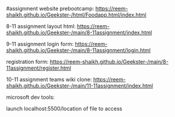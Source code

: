 #assignment website prebootcamp:
https://reem-shaikh.github.io/Geekster-/html/Foodapp.html/index.html

8-11 assignment
layout html:
https://reem-shaikh.github.io/Geekster-/main/8-11assignment/index.html

9-11 assignment
login form:
https://reem-shaikh.github.io/Geekster-/main/8-11assignment/login.html

registration form:
https://reem-shaikh.github.io/Geekster-/main/8-11assignment/register.html


10-11 assignment 
teams wiki clone:
https://reem-shaikh.github.io/Geekster-/main/11-11assignment/index.html






microsoft dev tools:

launch 
localhost:5500/location of file to access
